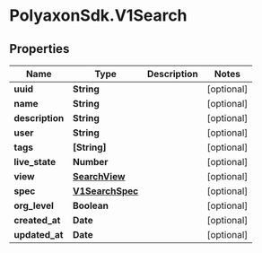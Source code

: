 # PolyaxonSdk.V1Search

## Properties

Name | Type | Description | Notes
------------ | ------------- | ------------- | -------------
**uuid** | **String** |  | [optional] 
**name** | **String** |  | [optional] 
**description** | **String** |  | [optional] 
**user** | **String** |  | [optional] 
**tags** | **[String]** |  | [optional] 
**live_state** | **Number** |  | [optional] 
**view** | [**SearchView**](SearchView.md) |  | [optional] 
**spec** | [**V1SearchSpec**](V1SearchSpec.md) |  | [optional] 
**org_level** | **Boolean** |  | [optional] 
**created_at** | **Date** |  | [optional] 
**updated_at** | **Date** |  | [optional] 


